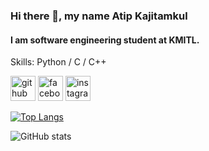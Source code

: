 ### Hi there 👋, my name Atip Kajitamkul
#### I am software engineering student at KMITL.

Skills: Python / C / C++



[<img src='https://cdn.jsdelivr.net/npm/simple-icons@3.0.1/icons/github.svg' alt='github' height='40'>](https://github.com/Audio431)  [<img src='https://cdn.jsdelivr.net/npm/simple-icons@3.0.1/icons/facebook.svg' alt='facebook' height='40'>](https://www.facebook.com/4tipAu)  [<img src='https://cdn.jsdelivr.net/npm/simple-icons@3.0.1/icons/instagram.svg' alt='instagram' height='40'>](https://www.instagram.com/auateeep/)  

[![Top Langs](https://github-readme-stats.vercel.app/api/top-langs/?username=Audio431)](https://github.com/anuraghazra/github-readme-stats)

![GitHub stats](https://github-readme-stats.vercel.app/api?username=Audio431&show_icons=true)  







